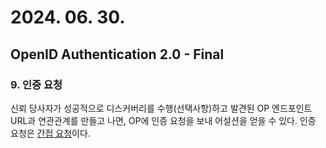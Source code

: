 # 2024. 06. 30.

## OpenID Authentication 2.0 - Final

### 9. 인증 요청

신뢰 당사자가 성공적으로 디스커버리를 수행(선택사항)하고 발견된 OP 엔드포인트 URL과 연관관계를 만들고 나면, OP에 인증 요청을 보내 어설션을 얻을 수 있다. 인증 요청은 [간접 요청][oidc-indirect-request]이다.



[oidc-indirect-request]: https://openid.net/specs/openid-authentication-2_0.html#indirect_comm